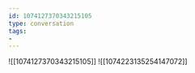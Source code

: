 ```yaml
---
id: 1074127370343215105
type: conversation
tags:
- 
---
```

![[1074127370343215105]]
![[1074223135254147072]]

